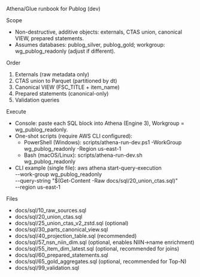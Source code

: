 Athena/Glue runbook for Publog (dev)

Scope
- Non-destructive, additive objects: externals, CTAS union, canonical VIEW, prepared statements.
- Assumes databases: publog_silver, publog_gold; workgroup: wg_publog_readonly (adjust if different).

Order
1) Externals (raw metadata only)
2) CTAS union to Parquet (partitioned by dt)
3) Canonical VIEW (FSC_TITLE + item_name)
4) Prepared statements (canonical-only)
5) Validation queries

Execute
- Console: paste each SQL block into Athena (Engine 3), Workgroup = wg_publog_readonly.
- One-shot scripts (require AWS CLI configured):
  - PowerShell (Windows): scripts/athena-run-dev.ps1 -WorkGroup wg_publog_readonly -Region us-east-1
  - Bash (macOS/Linux):   scripts/athena-run-dev.sh wg_publog_readonly
- CLI example (single file):
  aws athena start-query-execution \
    --work-group wg_publog_readonly \
    --query-string "$(Get-Content -Raw docs/sql/20_union_ctas.sql)" \
    --region us-east-1

Files
- docs/sql/10_raw_sources.sql
- docs/sql/20_union_ctas.sql
- docs/sql/25_union_ctas_v2_zstd.sql (optional)
- docs/sql/30_parts_canonical_view.sql
- docs/sql/40_projection_table.sql (recommended)
- docs/sql/57_nsn_niin_dim.sql (optional, enables NIIN→name enrichment)
- docs/sql/55_item_dim_latest.sql (optional, recommended for joins)
- docs/sql/60_prepared_statements.sql
- docs/sql/65_gold_aggregates.sql (optional, recommended for Top-N)
- docs/sql/99_validation.sql

